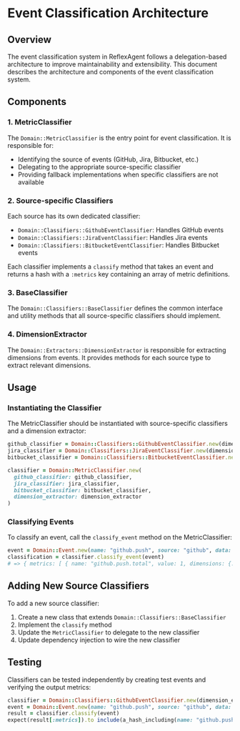 # Event Classification Architecture

## Overview
The event classification system in ReflexAgent follows a delegation-based architecture to improve maintainability and extensibility. This document describes the architecture and components of the event classification system.

## Components

### 1. MetricClassifier
The `Domain::MetricClassifier` is the entry point for event classification. It is responsible for:
- Identifying the source of events (GitHub, Jira, Bitbucket, etc.)
- Delegating to the appropriate source-specific classifier
- Providing fallback implementations when specific classifiers are not available

### 2. Source-specific Classifiers
Each source has its own dedicated classifier:
- `Domain::Classifiers::GithubEventClassifier`: Handles GitHub events
- `Domain::Classifiers::JiraEventClassifier`: Handles Jira events
- `Domain::Classifiers::BitbucketEventClassifier`: Handles Bitbucket events

Each classifier implements a `classify` method that takes an event and returns a hash with a `:metrics` key containing an array of metric definitions.

### 3. BaseClassifier
The `Domain::Classifiers::BaseClassifier` defines the common interface and utility methods that all source-specific classifiers should implement.

### 4. DimensionExtractor
The `Domain::Extractors::DimensionExtractor` is responsible for extracting dimensions from events. It provides methods for each source type to extract relevant dimensions.

## Usage

### Instantiating the Classifier
The MetricClassifier should be instantiated with source-specific classifiers and a dimension extractor:

```ruby
github_classifier = Domain::Classifiers::GithubEventClassifier.new(dimension_extractor)
jira_classifier = Domain::Classifiers::JiraEventClassifier.new(dimension_extractor)
bitbucket_classifier = Domain::Classifiers::BitbucketEventClassifier.new(dimension_extractor)

classifier = Domain::MetricClassifier.new(
  github_classifier: github_classifier,
  jira_classifier: jira_classifier,
  bitbucket_classifier: bitbucket_classifier,
  dimension_extractor: dimension_extractor
)
```

### Classifying Events
To classify an event, call the `classify_event` method on the MetricClassifier:

```ruby
event = Domain::Event.new(name: "github.push", source: "github", data: {...})
classification = classifier.classify_event(event)
# => { metrics: [ { name: "github.push.total", value: 1, dimensions: {...} }, ... ] }
```

## Adding New Source Classifiers

To add a new source classifier:

1. Create a new class that extends `Domain::Classifiers::BaseClassifier`
2. Implement the `classify` method
3. Update the `MetricClassifier` to delegate to the new classifier
4. Update dependency injection to wire the new classifier

## Testing

Classifiers can be tested independently by creating test events and verifying the output metrics:

```ruby
classifier = Domain::Classifiers::GithubEventClassifier.new(dimension_extractor)
event = Domain::Event.new(name: "github.push", source: "github", data: {...})
result = classifier.classify(event)
expect(result[:metrics]).to include(a_hash_including(name: "github.push.total"))
``` 